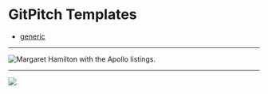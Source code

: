 # GitPitch Templates

* [generic][]

[generic]: <https://gitpitch.com/DouglasUrner/GitPitch-Templates?p=generic>

---

![Margaret Hamilton with the Apollo listings.](generic/images/margaret-hamilton-with-apollo-code-x.jpg)

---
![](https://i.stack.imgur.com/M6vzc.jpg)
